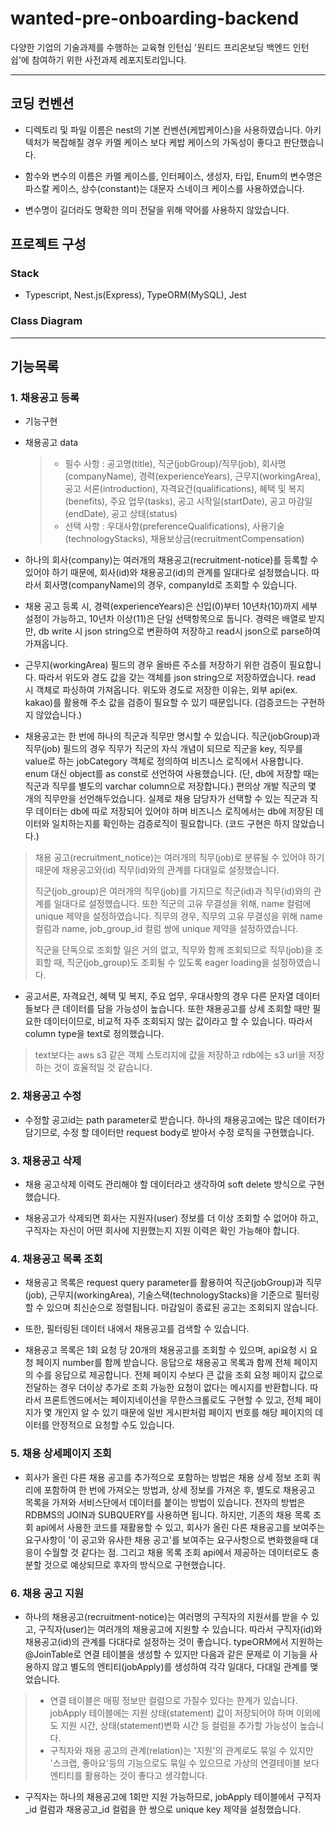 # wanted-pre-onboarding-backend

다양한 기업의 기술과제를 수행하는 교육형 인턴십 '원티드 프리온보딩 백엔드 인턴쉽'에 참여하기 위한 사전과제 레포지토리입니다.

---

## 코딩 컨벤션

- 디렉토리 및 파일 이름은 nest의 기본 컨벤션(케밥케이스)을 사용하였습니다. 아키텍처가 복잡해질 경우 카멜 케이스 보다 케밥 케이스의 가독성이 좋다고 판단했습니다.

- 함수와 변수의 이름은 카멜 케이스를, 인터페이스, 생성자, 타입, Enum의 변수명은 파스칼 케이스, 상수(constant)는 대문자 스네이크 케이스를 사용하였습니다.

- 변수명이 길더라도 명확한 의미 전달을 위해 약어를 사용하지 않았습니다.

## 프로젝트 구성

### Stack

- Typescript, Nest.js(Express), TypeORM(MySQL), Jest

### Class Diagram

---

## 기능목록

### 1. 채용공고 등록

- 기능구현

- 채용공고 data

  > - 필수 사항 : 공고명(title), 직군(jobGroup)/직무(job), 회사명(companyName), 경력(experienceYears), 근무지(workingArea), 공고 서론(introduction), 자격요건(qualifications), 혜택 및 복지(benefits), 주요 업무(tasks), 공고 시작일(startDate), 공고 마감일(endDate), 공고 상태(status)
  > - 선택 사항 : 우대사항(preferenceQualifications), 사용기술(technologyStacks), 채용보상금(recruitmentCompensation)

- 하나의 회사(company)는 여러개의 채용공고(recruitment-notice)를 등록할 수 있어야 하기 때문에, 회사(id)와 채용공고(id)의 관계를 일대다로 설정했습니다. 따라서 회사명(companyName)의 경우, companyId로 조회할 수 있습니다.

- 채용 공고 등록 시, 경력(experienceYears)은 신입(0)부터 10년차(10)까지 세부 설정이 가능하고, 10년차 이상(11)은 단일 선택항목으로 둡니다. 경력은 배열로 받지만, db write 시 json string으로 변환하여 저장하고 read시 json으로 parse하여 가져옵니다.

- 근무지(workingArea) 필드의 경우 올바른 주소를 저장하기 위한 검증이 필요합니다. 따라서 위도와 경도 값을 갖는 객체를 json string으로 저장하였습니다. read 시 객체로 파싱하여 가져옵니다. 위도와 경도로 저장한 이유는, 외부 api(ex. kakao)를 활용해 주소 값을 검증이 필요할 수 있기 때문입니다. (검증코드는 구현하지 않았습니다.)

- 채용공고는 한 번에 하나의 직군과 직무만 명시할 수 있습니다. 직군(jobGroup)과 직무(job) 필드의 경우 직무가 직군의 자식 개념이 되므로 직군을 key, 직무를 value로 하는 jobCategory 객체로 정의하여 비즈니스 로직에서 사용합니다. enum 대신 object를 as const로 선언하여 사용했습니다. (단, db에 저장할 때는 직군과 직무를 별도의 varchar column으로 저장합니다.) 편의상 개발 직군의 몇 개의 직무만을 선언해두었습니다. 실제로 채용 담당자가 선택할 수 있는 직군과 직무 데이터는 db에 따로 저장되어 있어야 하며 비즈니스 로직에서는 db에 저장된 데이터와 일치하는지를 확인하는 검증로직이 필요합니다. (코드 구현은 하지 않았습니다.)

> 채용 공고(recruitment_notice)는 여러개의 직무(job)로 분류될 수 있어야 하기 때문에 채용공고와(id) 직무(id)와의 관계를 다대일로 설정했습니다.
>
> 직군(job_group)은 여러개의 직무(job)를 가지므로 직군(id)과 직무(id)와의 관계를 일대다로 설정했습니다. 또한 직군의 고유 무결성을 위해, name 컬럼에 unique 제약을 설정하였습니다. 직무의 경우, 직무의 고유 무결성을 위해 name 컬럼과 name, job_group_id 컬럼 쌍에 unique 제약을 설정하였습니다.
>
> 직군을 단독으로 조회할 일은 거의 없고, 직무와 함께 조회되므로 직무(job)을 조회할 때, 직군(job_group)도 조회될 수 있도록 eager loading을 설정하였습니다.

- 공고서론, 자격요건, 혜택 및 복지, 주요 업무, 우대사항의 경우 다른 문자열 데이터들보다 큰 데이터를 담을 가능성이 높습니다. 또한 채용공고를 상세 조회할 때만 필요한 데이터이므로, 비교적 자주 조회되지 않는 값이라고 할 수 있습니다. 따라서 column type을 text로 정의했습니다.

> text보다는 aws s3 같은 객체 스토리지에 값을 저장하고 rdb에는 s3 url을 저장하는 것이 효율적일 것 같습니다.

### 2. 채용공고 수정

- 수정할 공고id는 path parameter로 받습니다. 하나의 채용공고에는 많은 데이터가 담기므로, 수정 할 데이터만 request body로 받아서 수정 로직을 구현했습니다.

### 3. 채용공고 삭제

- 채용 공고삭제 이력도 관리해야 할 데이터라고 생각하여 soft delete 방식으로 구현했습니다.

- 채용공고가 삭제되면 회사는 지원자(user) 정보를 더 이상 조회할 수 없어야 하고, 구직자는 자신이 어떤 회사에 지원했는지 지원 이력은 확인 가능해야 합니다.

### 4. 채용공고 목록 조회

- 채용공고 목록은 request query parameter를 활용하여 직군(jobGroup)과 직무(job), 근무지(workingArea), 기술스택(technologyStacks)을 기준으로 필터링할 수 있으며 최신순으로 정렬됩니다. 마감일이 종료된 공고는 조회되지 않습니다.

- 또한, 필터링된 데이터 내에서 채용공고를 검색할 수 있습니다.

- 채용공고 목록은 1회 요청 당 20개의 채용공고를 조회할 수 있으며, api요청 시 요청 페이지 number를 함께 받습니다. 응답으로 채용공고 목록과 함께 전체 페이지의 수를 응답으로 제공합니다. 전체 페이지 수보다 큰 값을 조회 요청 페이지 값으로 전달하는 경우 더이상 추가로 조회 가능한 요청이 없다는 메시지를 반환합니다. 따라서 프론트엔드에서는 페이지네이션을 무한스크롤로도 구현할 수 있고, 전체 페이지가 몇 개인지 알 수 있기 때문에 일반 게시판처럼 페이지 번호를 해당 페이지의 데이터를 안정적으로 요청할 수도 있습니다.

### 5. 채용 상세페이지 조회

- 회사가 올린 다른 채용 공고를 추가적으로 포함하는 방법은 채용 상세 정보 조회 쿼리에 포함하여 한 번에 가져오는 방법과, 상세 정보를 가져온 후, 별도로 채용공고 목록을 가져와 서비스단에서 데이터를 붙이는 방법이 있습니다. 전자의 방법은 RDBMS의 JOIN과 SUBQUERY를 사용하면 됩니다. 하지만, 기존의 채용 목록 조회 api에서 사용한 코드를 재활용할 수 있고, 회사가 올린 다른 채용공고를 보여주는 요구사항이 '이 공고와 유사한 채용 공고'를 보여주는 요구사항으로 변화했을때 대응이 수월할 것 같다는 점. 그리고 채용 목록 조회 api에서 제공하는 데이터로도 충분할 것으로 예상되므로 후자의 방식으로 구현했습니다.

### 6. 채용 공고 지원

- 하나의 채용공고(recruitment-notice)는 여러명의 구직자의 지원서를 받을 수 있고, 구직자(user)는 여러개의 채용공고에 지원할 수 있습니다. 따라서 구직자(id)와 채용공고(id)의 관계를 다대다로 설정하는 것이 좋습니다. typeORM에서 지원하는 @JoinTable로 연결 테이블을 생성할 수 있지만 다음과 같은 문제로 이 기능을 사용하지 않고 별도의 엔티티(jobApply)를 생성하여 각각 일대다, 다대일 관계를 맺었습니다.

> - 연결 테이블은 매핑 정보만 컬럼으로 가질수 있다는 한계가 있습니다. jobApply 테이블에는 지원 상태(statement) 값이 저장되어야 하며 이외에도 지원 시간, 상태(statement)변화 시간 등 컬럼을 추가할 가능성이 높습니다.
> - 구직자와 채용 공고의 관계(relation)는 '지원'의 관계로도 묶일 수 있지만 '스크랩, 좋아요'등의 기능으로도 묶일 수 있으므로 가상의 연결테이블 보다 엔티티를 활용하는 것이 좋다고 생각합니다.

- 구직자는 하나의 채용공고에 1회만 지원 가능하므로, jobApply 테이블에서 구직자\_id 컬럼과 채용공고\_id 컬럼을 한 쌍으로 unique key 제약을 설정했습니다.
